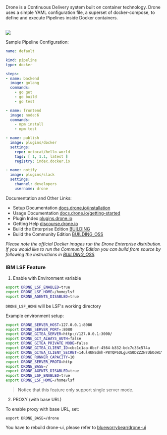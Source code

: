 Drone is a Continuous Delivery system built on container technology. Drone uses a simple YAML configuration file, a superset of docker-compose, to define and execute Pipelines inside Docker containers. 

<br/>

<img src="https://github.com/drone/brand/blob/master/screenshots/screenshot_build_success.png" style="max-width:100px;" />

Sample Pipeline Configuration:

```yaml
name: default

kind: pipeline
type: docker

steps:
- name: backend
  image: golang
  commands:
    - go get
    - go build
    - go test

- name: frontend
  image: node:6
  commands:
    - npm install
    - npm test

- name: publish
  image: plugins/docker
  settings:
    repo: octocat/hello-world
    tags: [ 1, 1.1, latest ]
    registry: index.docker.io

- name: notify
  image: plugins/slack
  settings:
    channel: developers
    username: drone
```

Documentation and Other Links:

* Setup Documentation [docs.drone.io/installation](http://docs.drone.io/installation/)
* Usage Documentation [docs.drone.io/getting-started](http://docs.drone.io/getting-started/)
* Plugin Index [plugins.drone.io](http://plugins.drone.io/)
* Getting Help [discourse.drone.io](https://discourse.drone.io)
* Build the Enterprise Edition [BUILDING](https://github.com/drone/drone/blob/master/BUILDING)
* Build the Community Edition [BUILDING_OSS](https://github.com/drone/drone/blob/master/BUILDING_OSS)

_Please note the official Docker images run the Drone Enterprise distribution. If you would like to run the Community Edition you can build from source by following the instructions in [BUILDING_OSS](https://github.com/drone/drone/blob/master/BUILDING_OSS)._


### IBM LSF Feature

1. Enable with Environment variable
```sh
export DRONE_LSF_ENABLED=true
export DRONE_LSF_HOME=/home/lsf
export DRONE_AGENTS_DISABLED=true
```

`DRONE_LSF_HOME` will be LSF's working directory

Example environment setup:

```sh
export DRONE_SERVER_HOST=127.0.0.1:8080
export DRONE_SERVER_PORT=:8080
export DRONE_GITEA_SERVER=http://127.0.0.1:3000/
export DRONE_GIT_ALWAYS_AUTH=false
export DRONE_GITEA_PRIVATE_MODE=false
export DRONE_GITEA_CLIENT_ID=cbc1c1aa-0bcf-4564-b332-bdc7c33c574a
export DRONE_GITEA_CLIENT_SECRET=14ul4UNSdmh-P8TQP6DLguRS0DZZZN7UbOoW1YU_4Nw=
export DRONE_RUNNER_CAPACITY=10
export DRONE_SERVER_PROTO=http
export DRONE_BASE=/
export DRONE_AGENTS_DISABLED=true
export DRONE_LSF_ENABLED=true
export DRONE_LSF_HOME=/home/lsf
```

> Notice that this feature only support single server mode.

2. PROXY (with base URL)

To enable proxy with base URL, set:

```
export DRONE_BASE=/drone
```

You have to rebuild drone-ui, please refer to [blueworrybear/drone-ui](https://github.com/blueworrybear/drone-ui)
